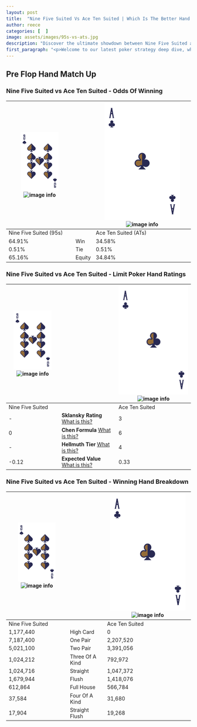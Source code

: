 ```yaml
---
layout: post
title:  "Nine Five Suited Vs Ace Ten Suited | Which Is The Better Hand In Poker? A Complete Guide"
author: reece
categories: [  ]
image: assets/images/95s-vs-ats.jpg
description: "Discover the ultimate showdown between Nine Five Suited and Ace Ten Suited in poker! Uncover the odds, strategies, and scenarios where one hand triumphs over the other. Get ready to up your poker game with this thrilling analysis."
first_paragraph: "<p>Welcome to our latest poker strategy deep dive, where we're pitting two distinct hands against each other in a high-stakes showdown: Nine Five Suited vs Ace Ten Suited.</p><p>In the dynamic world of poker, every decision counts, and knowing which hand holds the upper hand is key to your success at the table.</p><p>In this article, we'll dissect these two hands, explore the scenarios where one dominates the other, and equip you with the knowledge to make strategic choices that can tip the odds in your favor.</p><p>Get ready to unravel the intriguing dynamics of these poker hands and elevate your game to new heights.</p>"
---
```




[comment]: # (sp0)

## Pre Flop Hand Match Up

<div class="table hand-ratings" markdown="1"> 



### Nine Five Suited vs Ace Ten Suited - Odds Of Winning


    
| ![image info](assets/images/hand1/9.png) ![image info](assets/images/hand1/5s.png) |  | ![image info](assets/images/hand2/A.png) ![image info](assets/images/hand2/Ts.png) |
| -------- | -------- | -------- |
| Nine Five Suited (95s) |  | Ace Ten Suited (ATs) |
| 64.91% | Win | 34.58% |
| 0.51% | Tie | 0.51% |
| 65.16% | Equity | 34.84% |




[comment]: # (sp1)



### Nine Five Suited vs Ace Ten Suited - Limit Poker Hand Ratings


    
| ![image info](assets/images/hand1/9.png) ![image info](assets/images/hand1/5s.png) |  | ![image info](assets/images/hand2/A.png) ![image info](assets/images/hand2/Ts.png) |
| -------- | -------- | -------- |
| Nine Five Suited |  | Ace Ten Suited |
| - | **Sklansky Rating** [What is this?](/sklansky-rating-explained) | 3 |
| 0 | **Chen Formula** [What is this?](/chen-formula-explained) | 6 |
| - | **Hellmuth Tier** [What is this?](/Hellmuth-tier-explained) | 4 |
| -0.12 | **Expected Value** [What is this?](/expected-value-explained) | 0.33 |




[comment]: # (sp2)



### Nine Five Suited vs Ace Ten Suited - Winning Hand Breakdown


    
| ![image info](assets/images/hand1/9.png) ![image info](assets/images/hand1/5s.png) |  | ![image info](assets/images/hand2/A.png) ![image info](assets/images/hand2/Ts.png) |
| -------- | -------- | -------- |
| Nine Five Suited |  | Ace Ten Suited |
| 1,177,440 | High Card | 0 |
| 7,187,400 | One Pair | 2,207,520 |
| 5,021,100 | Two Pair | 3,391,056 |
| 1,024,212 | Three Of A Kind | 792,972 |
| 1,024,716 | Straight | 1,047,372 |
| 1,679,944 | Flush | 1,418,076 |
| 612,864 | Full House | 566,784 |
| 37,584 | Four Of A Kind | 31,680 |
| 17,904 | Straight Flush | 19,268 |




[comment]: # (sp3)



</div>

[comment]: # (sp4)



[comment]: # (sp5)

